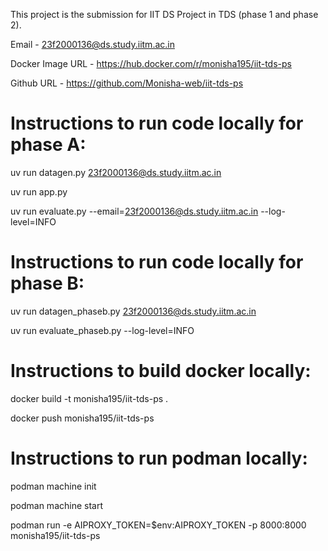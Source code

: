 This project is the submission for IIT DS Project in TDS (phase 1 and phase 2).

Email - 23f2000136@ds.study.iitm.ac.in

Docker Image URL - https://hub.docker.com/r/monisha195/iit-tds-ps

Github URL - https://github.com/Monisha-web/iit-tds-ps

# Instructions to run code locally for phase A:
uv run datagen.py 23f2000136@ds.study.iitm.ac.in

uv run app.py

uv run evaluate.py --email=23f2000136@ds.study.iitm.ac.in --log-level=INFO

# Instructions to run code locally for phase B:
uv run datagen_phaseb.py 23f2000136@ds.study.iitm.ac.in

uv run evaluate_phaseb.py --log-level=INFO

# Instructions to build docker locally:
docker build -t monisha195/iit-tds-ps .

docker push monisha195/iit-tds-ps 

# Instructions to run podman locally:
podman machine init

podman machine start

podman run -e AIPROXY_TOKEN=$env:AIPROXY_TOKEN -p 8000:8000 monisha195/iit-tds-ps
